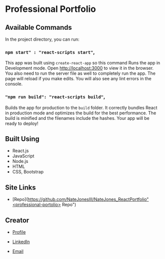 # Professional Portfolio



## Available Commands

In the project directory, you can run:

### `npm start" : "react-scripts start"`,

This app was built using `create-react-app` so this command Runs the app in Development mode. Open [http://localhost:3000](http://localhost:3000) to view it in the browser. You also need to run the server file as well to completely run the app. The page will reload if you make edits.
You will also see any lint errors in the console.

### `"npm run build": "react-scripts build"`,

Builds the app for production to the `build` folder. It correctly bundles React in production mode and optimizes the build for the best performance. The build is minified and the filenames include the hashes. Your app will be ready to deploy!
  
## Built Using

- React.js
- JavaScript
- Node.js
- HTML
- CSS, Bootstrap

## Site Links

- [Repo](https://github.com/NateJonesIII/NateJones_ReactPortfolio"<professional-portolio> Repo")


## Creator


- [Profile](https://github.com/NateJonesIII/ "Nathaniel Jones")

- [LinkedIn](https://www.linkedin.com/in/nathaniel-jones/)

- [Email](mailto:15nate.jones@gmail.com?subject=Hello "Hello Nate!")




